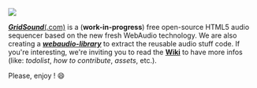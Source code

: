 <img src="https://gridsound.github.io/assets/og-image.jpg"/>

[__*GridSound*__(.com)](http://gridsound.com) is a (**work-in-progress**) free open-source HTML5 audio sequencer based on the new fresh WebAudio technology. We are also creating a [__*webaudio-library*__](https://github.com/GridSound/webaudio-library) to extract the reusable audio stuff code. If you're interesting, we're inviting you to read the [**Wiki**](https://github.com/GridSound/daw/wiki) to have more infos (like: *todolist*, *how to contribute*, *assets*, etc.).

Please, enjoy ! :smile:
